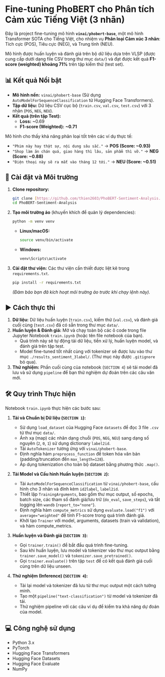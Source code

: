 # Fine-tuning PhoBERT cho Phân tích Cảm xúc Tiếng Việt (3 nhãn)

Đây là project fine-tuning mô hình **`vinai/phobert-base`**, một mô hình Transformer SOTA cho Tiếng Việt, cho nhiệm vụ **Phân loại Cảm xúc 3 nhãn**: Tích cực (POS), Tiêu cực (NEG), và Trung tính (NEU).

Mô hình được huấn luyện và đánh giá trên bộ dữ liệu dựa trên VLSP (được cung cấp dưới dạng file CSV trong thư mục `data/`) và đạt được kết quả **F1-score (weighted) khoảng 71%** trên tập kiểm thử (test set).

## 📊 Kết quả Nổi bật

* **Mô hình nền:** `vinai/phobert-base` (Sử dụng `AutoModelForSequenceClassification` từ Hugging Face Transformers).
* **Tập dữ liệu:** Dữ liệu CSV cục bộ (`train.csv`, `val.csv`, `test.csv`) với 3 nhãn (`POS`, `NEG`, `NEU`).
* **Kết quả (trên tập Test):**
    * **Loss:** ~0.69
    * **F1-score (Weighted):** **~0.71**

Mô hình cho thấy khả năng phân loại tốt trên các ví dụ thực tế:

* `"Phim này hay thật sự, nội dung sâu sắc."` -> **POS (Score: ~0.93)**
* `"Shop làm ăn chán quá, giao hàng thì lâu, sản phẩm thì vỡ."` -> **NEG (Score: ~0.88)**
* `"Điện thoại này sẽ ra mắt vào tháng 12 tới."` -> **NEU (Score: ~0.51)**

## 🚀 Cài đặt và Môi trường

1.  **Clone repository:**
    ```bash
    git clone [https://github.com/thien2603/PhoBERT-Sentiment-Analysis.git](https://github.com/thien2603/PhoBERT-Sentiment-Analysis.git)
    cd PhoBERT-Sentiment-Analysis
    ```

2.  **Tạo môi trường ảo** (khuyến khích để quản lý dependencies):
    ```bash
    python -m venv venv
    ```
    * **Linux/macOS:**
        ```bash
        source venv/bin/activate
        ```
    * **Windows:**
        ```bash
        venv\Scripts\activate
        ```

3.  **Cài đặt thư viện:** Các thư viện cần thiết được liệt kê trong `requirements.txt`.
    ```bash
    pip install -r requirements.txt
    ```
    *(Đảm bảo bạn đã kích hoạt môi trường ảo trước khi chạy lệnh này).*

## ▶️ Cách thực thi

1.  **Dữ liệu:** Dữ liệu huấn luyện (`train.csv`), kiểm thử (`val.csv`), và đánh giá cuối cùng (`test.csv`) đã có sẵn trong thư mục `data/`.
2.  **Huấn luyện & Đánh giá:** Mở và chạy toàn bộ các ô code trong file Jupyter Notebook `train.ipynb` (hoặc tên file notebook của bạn).
    * Quá trình này sẽ tự động tải dữ liệu, tiền xử lý, huấn luyện model, và đánh giá trên tập test.
    * Model fine-tuned tốt nhất cùng với tokenizer sẽ được lưu vào thư mục `./results_sentiment_3label/`. (Thư mục này được `.gitignore` bỏ qua).
3.  **Thử nghiệm:** Phần cuối cùng của notebook (`SECTION 4`) sẽ tải model đã lưu và sử dụng `pipeline` để bạn thử nghiệm dự đoán trên các câu văn mới.

## 🛠️ Quy trình Thực hiện

Notebook `train.ipynb` thực hiện các bước sau:

1.  **Tải và Chuẩn bị Dữ liệu (`SECTION 1`):**
    * Sử dụng `load_dataset` của Hugging Face `datasets` để đọc 3 file `.csv` từ thư mục `data/`.
    * Ánh xạ (map) các nhãn dạng chuỗi (`POS`, `NEG`, `NEU`) sang dạng số nguyên (`2`, `0`, `1`) sử dụng dictionary `label2id`.
    * Tải `AutoTokenizer` tương ứng với `vinai/phobert-base`.
    * Định nghĩa hàm `preprocess_function` để token hóa văn bản (padding/truncation đến `max_length=128`).
    * Áp dụng tokenization cho toàn bộ dataset bằng phương thức `.map()`.

2.  **Tải Model và Cấu hình Huấn luyện (`SECTION 2`):**
    * Tải `AutoModelForSequenceClassification` từ `vinai/phobert-base`, cấu hình cho 3 nhãn và đính kèm `id2label`, `label2id`.
    * Thiết lập `TrainingArguments`, bao gồm thư mục output, số epochs, batch size, các tham số đánh giá/lưu trữ (`do_eval`, `save_steps`), và tắt logging lên `wandb` (`report_to="none"`).
    * Định nghĩa hàm `compute_metrics` sử dụng `evaluate.load("f1")` với `average="weighted"` để tính F1-score trong quá trình đánh giá.
    * Khởi tạo `Trainer` với model, arguments, datasets (train và validation), và hàm compute_metrics.

3.  **Huấn luyện và Đánh giá (`SECTION 3`):**
    * Gọi `trainer.train()` để bắt đầu quá trình fine-tuning.
    * Sau khi huấn luyện, lưu model và tokenizer vào thư mục output bằng `trainer.save_model()` và `tokenizer.save_pretrained()`.
    * Gọi `trainer.evaluate()` trên tập `test` để có kết quả đánh giá cuối cùng trên dữ liệu unseen.

4.  **Thử nghiệm (Inference) (`SECTION 4`):**
    * Tải lại model và tokenizer đã lưu từ thư mục output một cách tường minh.
    * Tạo một `pipeline("text-classification")` từ model và tokenizer đã tải.
    * Thử nghiệm pipeline với các câu ví dụ để kiểm tra khả năng dự đoán của model.

## 💻 Công nghệ sử dụng

* Python 3.x
* PyTorch
* Hugging Face Transformers
* Hugging Face Datasets
* Hugging Face Evaluate
* NumPy
